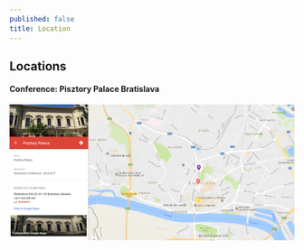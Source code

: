 ```yaml
---
published: false
title: Location
---
```


## Locations
#### Conference: Pisztory Palace Bratislava
[![](screenshot.26.jpg)](https://www.google.com/maps/d/u/0/viewer?hl=en&authuser=0&mid=1CVFfDS3v-dx7G3pwF0y-LdyvMHk&ll=48.1501169123422%2C17.108742199752783&z=14)
